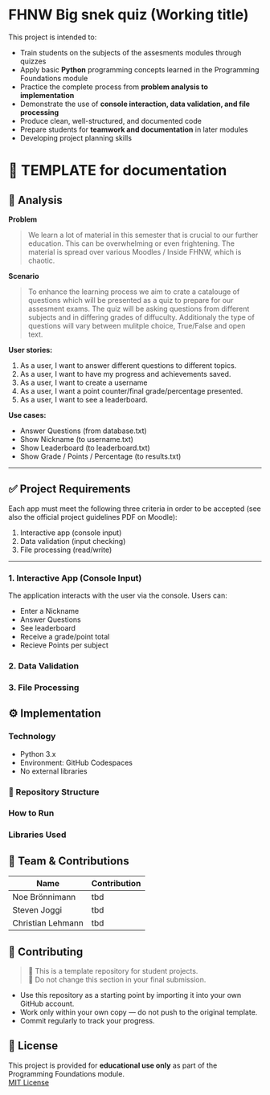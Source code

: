 # FHNW Big snek quiz (Working title)

This project is intended to:

- Train students on the subjects of the assesments modules through quizzes
- Apply basic **Python** programming concepts learned in the Programming Foundations module
- Practice the complete process from **problem analysis to implementation**
- Demonstrate the use of **console interaction, data validation, and file processing**
- Produce clean, well-structured, and documented code
- Prepare students for **teamwork and documentation** in later modules  
- Developing project planning skills

# 🍕 TEMPLATE for documentation

## 📝 Analysis

**Problem**
> We learn a lot of material in this semester that is crucial to our further education. This can be overwhelming or even frightening. The material is spread over various Moodles / Inside FHNW, which is chaotic.

**Scenario**
> To enhance the learning process we aim to crate a catalouge of questions which will be presented as a quiz to prepare for our assesment exams. The quiz will be asking questions from different subjects and in differing grades of diffuculty. Additionaly the type of questions will vary between mulitple choice, True/False and open text.


**User stories:**
1. As a user, I want to answer different questions to different topics.
2. As a user, I want to have my progress and achievements saved.
3. As a user, I want to create a username
4. As a user, I want a point counter/final grade/percentage presented.
5. As a user, I want to see a leaderboard.

**Use cases:**
- Answer Questions (from database.txt)
- Show Nickname (to username.txt)
- Show Leaderboard (to leaderboard.txt)
- Show Grade / Points / Percentage (to results.txt)


---

## ✅ Project Requirements

Each app must meet the following three criteria in order to be accepted (see also the official project guidelines PDF on Moodle):

1. Interactive app (console input)
2. Data validation (input checking)
3. File processing (read/write)

---

### 1. Interactive App (Console Input)

The application interacts with the user via the console. Users can:
- Enter a Nickname
- Answer Questions
- See leaderboard
- Receive a grade/point total
- Recieve Points per subject



### 2. Data Validation


### 3. File Processing


## ⚙️ Implementation

### Technology
- Python 3.x
- Environment: GitHub Codespaces
- No external libraries

### 📂 Repository Structure

### How to Run

### Libraries Used


## 👥 Team & Contributions

>

| Name       | Contribution                                 |
|------------|----------------------------------------------|
| Noe Brönnimann	| 		tbd|
| Steven Joggi  	|  		tbd|
| Christian Lehmann |   	tbd|


## 🤝 Contributing

> 🚧 This is a template repository for student projects.  
> 🚧 Do not change this section in your final submission.

- Use this repository as a starting point by importing it into your own GitHub account.  
- Work only within your own copy — do not push to the original template.  
- Commit regularly to track your progress.

## 📝 License

This project is provided for **educational use only** as part of the Programming Foundations module.  
[MIT License](LICENSE)
